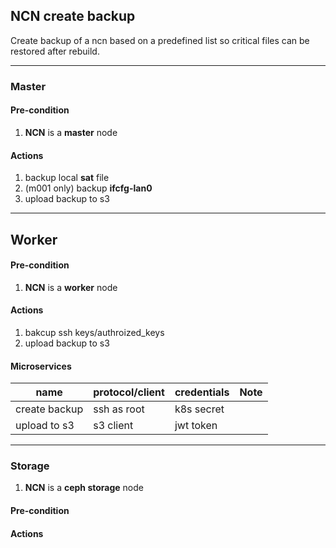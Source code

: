 ## NCN create backup

Create backup of a ncn based on a predefined list so critical files can be restored after rebuild.

---

### Master

#### Pre-condition

1. **NCN** is a **master** node

#### Actions

1. backup local **sat** file
1. (m001 only) backup **ifcfg-lan0**
1. upload backup to s3

---

## Worker

#### Pre-condition

1. **NCN** is a **worker** node

#### Actions

1. bakcup ssh keys/authroized_keys
1. upload backup to s3

#### Microservices

| name          | protocol/client | credentials | Note |
| ------------- | --------------- | ----------- | ---- |
| create backup | ssh as root     | k8s secret  |      |
| upload to s3  | s3 client       | jwt token   |      |

---

### Storage

1. **NCN** is a **ceph storage** node

#### Pre-condition

#### Actions
